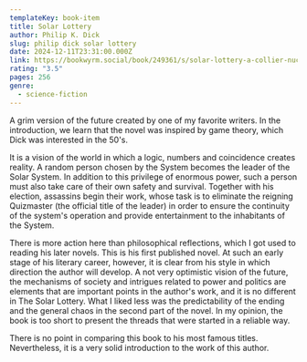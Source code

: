 ```yaml
---
templateKey: book-item
title: Solar Lottery
author: Philip K. Dick
slug: philip dick solar lottery
date: 2024-12-11T23:31:00.000Z
link: https://bookwyrm.social/book/249361/s/solar-lottery-a-collier-nucleus-science-fiction-classic
rating: "3.5"
pages: 256
genre:
  - science-fiction
---
```

A grim version of the future created by one of my favorite writers. In the introduction, we learn that the novel was inspired by game theory, which Dick was interested in the 50's.

It is a vision of the world in which a logic, numbers and coincidence creates reality. A random person chosen by the System becomes the leader of the Solar System. In addition to this privilege of enormous power, such a person must also take care of their own safety and survival. Together with his election, assassins begin their work, whose task is to eliminate the reigning Quizmaster (the official title of the leader) in order to ensure the continuity of the system's operation and provide entertainment to the inhabitants of the System.

There is more action here than philosophical reflections, which I got used to reading his later novels. This is his first published novel. At such an early stage of his literary career, however, it is clear from his style in which direction the author will develop. A not very optimistic vision of the future, the mechanisms of society and intrigues related to power and politics are elements that are important points in the author's work, and it is no different in The Solar Lottery. What I liked less was the predictability of the ending and the general chaos in the second part of the novel. In my opinion, the book is too short to present the threads that were started in a reliable way.

There is no point in comparing this book to his most famous titles. Nevertheless, it is a very solid introduction to the work of this author.
